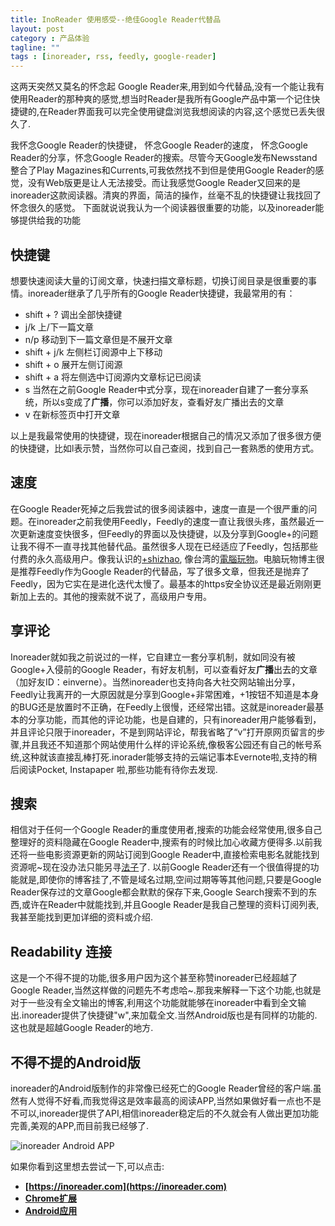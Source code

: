 ```yaml
---
title: InoReader 使用感受--绝佳Google Reader代替品
layout: post
category : 产品体验
tagline: ""
tags : [inoreader, rss, feedly, google-reader]
---
```


这两天突然又莫名的怀念起 Google Reader来,用到如今代替品,没有一个能让我有使用Reader的那种爽的感觉,想当时Reader是我所有Google产品中第一个记住快捷键的,在Reader界面我可以完全使用键盘浏览我想阅读的内容,这个感觉已丢失很久了.

我怀念Google Reader的快捷键， 怀念Google Reader的速度， 怀念Google Reader的分享，怀念Google Reader的搜索。尽管今天Google发布Newsstand整合了Play Magazines和Currents,可我依然找不到但是使用Google Reader的感觉，没有Web版更是让人无法接受。而让我感觉Google Reader又回来的是inoreader这款阅读器。清爽的界面，简洁的操作，丝毫不乱的快捷键让我找回了怀念很久的感觉。 <!--more-->
下面就说说我认为一个阅读器很重要的功能，以及inoreader能够提供给我的功能

## 快捷键

想要快速阅读大量的订阅文章，快速扫描文章标题，切换订阅目录是很重要的事情。inoreader继承了几乎所有的Google Reader快捷键，我最常用的有：

* shift + ? 调出全部快捷键
* j/k 上/下一篇文章
* n/p 移动到下一篇文章但是不展开文章
* shift + j/k 左侧栏订阅源中上下移动
* shift + o 展开左侧订阅源
* shift + a 将左侧选中订阅源内文章标记已阅读
* s 当然在之前Google Reader中式分享，现在inoreader自建了一套分享系统，所以s变成了**广播**，你可以添加好友，查看好友广播出去的文章
* v 在新标签页中打开文章

以上是我最常使用的快捷键，现在inoreader根据自己的情况又添加了很多很方便的快捷键，比如l表示赞，当然你可以自己查阅，找到自己一套熟悉的使用方式。

## 速度

在Google Reader死掉之后我尝试的很多阅读器中，速度一直是一个很严重的问题。在inoreader之前我使用Feedly，Feedly的速度一直让我很头疼，虽然最近一次更新速度变快很多，但Feedly的界面以及快捷键，以及分享到Google+的问题让我不得不一直寻找其他替代品。虽然很多人现在已经适应了Feedly，包括那些付费的永久高级用户。像我认识的[+shizhao](https://plus.google.com/+ShiZhao), 像台湾的[電腦玩物](http://playpcesor.blogspot.com/)。电脑玩物博主很是推荐Feedly作为Google Reader的代替品，写了很多文章，但我还是抛弃了Feedly，因为它实在是进化迭代太慢了。最基本的https安全协议还是最近刚刚更新加上去的。其他的搜索就不说了，高级用户专用。

## 享评论

Inoreader就如我之前说过的一样，它自建立一套分享机制，就如同没有被Google+入侵前的Google Reader，有好友机制，可以查看好友**广播**出去的文章（加好友ID：einverne）。当然inoreader也支持向各大社交网站输出分享，Feedly让我离开的一大原因就是分享到Google+非常困难，+1按钮不知道是本身的BUG还是放置时不正确，在Feedly上很慢，还经常出错。这就是inoreader最基本的分享功能，而其他的评论功能，也是自建的，只有inoreader用户能够看到，并且评论只限于inoreader，不是到网站评论，帮我省略了“v”打开原网页留言的步骤,并且我还不知道那个网站使用什么样的评论系统,像极客公园还有自己的帐号系统,这种就该直接乱棒打死.inorader能够支持的云端记事本Evernote啦,支持的稍后阅读Pocket, Instapaper 啦,那些功能有待你去发现.

## 搜索

相信对于任何一个Google Reader的重度使用者,搜索的功能会经常使用,很多自己整理好的资料隐藏在Google Reader中,搜索有的时候比加心收藏方便得多.以前我还将一些电影资源更新的网站订阅到Google Reader中,直接检索电影名就能找到资源呢~现在没办法只能另寻[法子](http://www.einverne.tk/2013/10/movie-cse-for-douban.html)了. 以前Google Reader还有一个很值得提的功能就是,即使你的博客挂了,不管是域名过期,空间过期等等其他问题,只要是Google Reader保存过的文章Google都会默默的保存下来,Google Search搜索不到的东西,或许在Reader中就能找到,并且Google Reader是我自己整理的资料订阅列表,我甚至能找到更加详细的资料或介绍.

## Readability 连接

这是一个不得不提的功能,很多用户因为这个甚至称赞inoreader已经超越了Google Reader,当然这样做的问题先不考虑哈~.那我来解释一下这个功能,也就是对于一些没有全文输出的博客,利用这个功能就能够在inoreader中看到全文输出.inoreader提供了快捷键"w",来加载全文.当然Android版也是有同样的功能的.这也就是超越Google Reader的地方.

## 不得不提的Android版

inoreader的Android版制作的非常像已经死亡的Google Reader曾经的客户端.虽然有人觉得不好看,而我觉得这是效率最高的阅读APP,当然如果做好看一点也不是不可以,inoreader提供了API,相信inoreader稳定后的不久就会有人做出更加功能完善,美观的APP,而目前我已经够了.

![inoreader Android APP](https://lh6.googleusercontent.com/-YlUOmf7-pd8/Und0CXT3wMI/AAAAAAAAZbI/Vd53p8kr1iA/w311-h552-no/13+-+1)

如果你看到这里想去尝试一下,可以点击:

* **[https://inoreader.com](https://inoreader.com)**
* **[Chrome扩展](https://chrome.google.com/webstore/detail/inoreader-news-and-rss-re/hhglljfmpijadbpkalkclnhlncncdono)**
* **[Android应用](https://play.google.com/store/apps/details?id=com.innologica.inoreader)**
